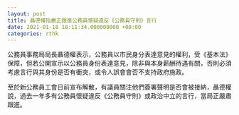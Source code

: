 ```yaml
---
layout: post
title: 聶德權指嚴正跟進公務員懷疑違反《公務員守則》言行
date: 2021-01-18 18:11:34.000000000 +08:00
categories: rthk
---
```


公務員事務局局長聶德權表示，公務員以市民身分表達意見的權利，受《基本法》保障，但若公開宣示以公務員身份表達意見，除非與本身薪酬待遇有關，否則必須考慮言行與其身份是否有衝突，或令人誤會會否不支持政府施政。

至於新公務員工會日前宣布解散，有議員關注他們簽署聲明是否會被接納，聶德權說，過去一年多有公務員懷疑違反《公務員守則》或政治中立的言行，當局正嚴肅跟進。
